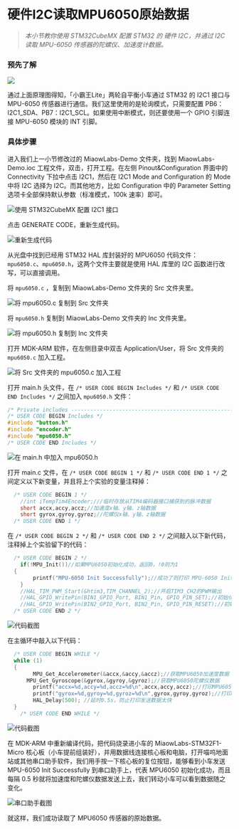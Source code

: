 # 硬件I2C读取MPU6050原始数据

> *本小节教你使用 STM32CubeMX 配置 STM32 的 硬件 I2C，并通过 I2C 读取 MPU-6050 传感器的陀螺仪、加速度计数据。*

### 预先了解

![](/img/2019-07-10_203240.png)

通过上面原理图得知，「小霸王Lite」两轮自平衡小车通过 STM32 的 I2C1 接口与 MPU-6050 传感器进行通信。我们这里使用的是轮询模式，只需要配置 PB6：I2C1_SDA、PB7：I2C1_SCL。如果使用中断模式，则还要使用一个 GPIO 引脚连接 MPU-6050 模块的 INT 引脚。

### 具体步骤

进入我们上一小节修改过的 MiaowLabs-Demo 文件夹，找到 MiaowLabs-Demo.ioc 工程文件，双击，打开工程。在左侧 Pinout&Configuration 界面中的 Connectivity 下拉中点击 I2C1，然后在 I2C1 Mode and Configuration 的 Mode 中将 I2C 选择为 I2C。而其他地方，比如 Configuration 中的 Parameter Setting 选项卡全部保持默认参数（标准模式，100k 速率）即可。

![使用 STM32CubeMX 配置 I2C1 接口](/img/2019-07-10_204117.png)

点击 GENERATE CODE，重新生成代码。

![重新生成代码](/img/2019-07-10_205224.png)

从光盘中找到已经用 STM32 HAL 库封装好的 MPU6050 代码文件： `mpu6050.c`、`mpu6050.h`，这两个文件主要就是使用 HAL 库里的 I2C 函数进行改写，可以直接调用。

将 `mpu6050.c` ，复制到 MiaowLabs-Demo 文件夹的 Src 文件夹里。

![将 `mpu6050.c` 复制到 Src 文件夹](/img/2019-07-10_210933.png)

将 `mpu6050.h` 复制到 MiaowLabs-Demo 文件夹的 Inc 文件夹里。

![将 `mpu6050.h` 复制到 Inc 文件夹](/img/2019-07-10_211311.png)

打开 MDK-ARM 软件，在左侧目录中双击 Application/User，将 Src 文件夹的 `mpu6050.c` 加入工程。

![将 Src 文件夹的 `mpu6050.c` 加入工程](/img/2019-07-10_211626.png)

打开 main.h 头文件，在 `/* USER CODE BEGIN Includes */` 和 `/* USER CODE END Includes */` 之间加入 `mpu6050.h` 文件：

```c
/* Private includes ----------------------------------------------------------*/
/* USER CODE BEGIN Includes */
#include "button.h"
#include "encoder.h"
#include "mpu6050.h"
/* USER CODE END Includes */
```

![在 main.h 中加入 mpu6050.h](/img/2019-07-10_213418.png)

打开 main.c 文件，在 `/* USER CODE BEGIN 1 */` 和 `/* USER CODE END 1 */` 之间定义以下新变量，并且将上个实验的变量注释掉：

```c
  /* USER CODE BEGIN 1 */
    //int iTempTim4Encoder;///临时存放从TIM4编码器接口捕获到的脉冲数据
    short accx,accy,accz;//加速度x轴、y轴、z轴数据
    short gyrox,gyroy,gyroz;//陀螺仪x轴、y轴、z轴数据
  /* USER CODE END 1 */
```

在 `/* USER CODE BEGIN 2 */` 和 `/* USER CODE END 2 */` 之间敲入以下新代码，注释掉上个实验留下的代码：

```c
  /* USER CODE BEGIN 2 */
	if(!MPU_Init())//如果MPU6050初始化成功，返回0，!0则为1
  {
		printf("MPU-6050 Init Successfully");//成功了则打印 MPU-6050 Init Successfully
	}
	//HAL_TIM_PWM_Start(&htim3,TIM_CHANNEL_2);//开启TIM3_CH2的PWM输出
	//HAL_GPIO_WritePin(BIN1_GPIO_Port, BIN1_Pin, GPIO_PIN_SET);//初始化BIN1引脚为低电平
	//HAL_GPIO_WritePin(BIN2_GPIO_Port, BIN2_Pin, GPIO_PIN_RESET);//初始化BIN2引脚为高电平
  /* USER CODE END 2 */
```
![代码截图](/img/2019-07-10_214449.png)

在主循环中敲入以下代码：

```c
  /* USER CODE BEGIN WHILE */
  while (1)
  {
		MPU_Get_Accelerometer(&accx,&accy,&accz);//获取MPU6050加速度数据
	  MPU_Get_Gyroscope(&gyrox,&gyroy,&gyroz);//获取MPU6050陀螺仪数据
		printf("accx=%d,accy=%d,accz=%d\n",accx,accy,accz);//打印MPU6050加速度数据
		printf("gyrox=%d,gyroy=%d,gyroz=%d\n",gyrox,gyroy,gyroz);//打印MPU6050陀螺仪数据
		HAL_Delay(500);	//延时0.5s，防止打印发送数据太快
  }
    /* USER CODE END WHILE */
```

![代码截图](/img/2019-07-10_221722.png)

在 MDK-ARM 中重新编译代码，把代码烧录进小车的 MiaowLabs-STM32F1-Micro 核心板（小车提前组装好），并用数据线连接核心板和电脑，打开喵呜地面站或其他串口助手软件，我们用手按一下核心板的复位按钮，能够看到小车发送 MPU-6050 Init Successfully 到串口助手上，代表 MPU6050 初始化成功，而且每隔 0.5 秒就将加速度和陀螺仪数据发送上去，我们转动小车可以看到数据随之变化。

![串口助手截图](/img/2019-07-10_221525.png)

就这样，我们成功读取了 MPU6050 传感器的原始数据。








